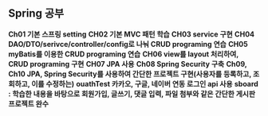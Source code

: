 ## Spring 공부

**Ch01 기본 스프링 setting**
**CH02 기본 MVC 패턴 학습**
**CH03 service 구현**
**CH04 DAO/DTO/serivce/controller/config로 나눠 CRUD programing 연습**
**CH05 myBatis를 이용한 CRUD programing 연습**
**CH06 view를 layout 처리하여, CRUD programing 구현**
**CH07 JPA 사용**
**Ch08 Spring Security 구축**
**Ch09, Ch10 JPA, Spring Security를 사용하여 간단한 프로젝트 구현(사용자를 등록하고, 조회하고, 이를 수정하는)**
**ouathTest 카카오, 구글, 네이버 연동 로그인 api 사용**
**sboard : 학습한 내용을 바탕으로 회원가입, 글쓰기, 댓글 입력, 파일 첨부와 같은 간단한 게시판 프로젝트 완수**
